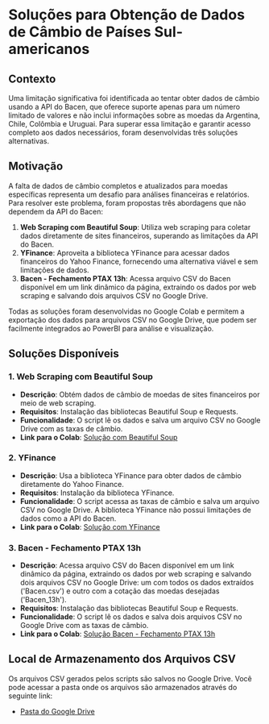 # Soluções para Obtenção de Dados de Câmbio de Países Sul-americanos

## Contexto

Uma limitação significativa foi identificada ao tentar obter dados de câmbio usando a API do Bacen, que oferece suporte apenas para um número limitado de valores e não inclui informações sobre as moedas da Argentina, Chile, Colômbia e Uruguai. Para superar essa limitação e garantir acesso completo aos dados necessários, foram desenvolvidas três soluções alternativas.

## Motivação

A falta de dados de câmbio completos e atualizados para moedas específicas representa um desafio para análises financeiras e relatórios. Para resolver este problema, foram propostas três abordagens que não dependem da API do Bacen:

1. **Web Scraping com Beautiful Soup**: Utiliza web scraping para coletar dados diretamente de sites financeiros, superando as limitações da API do Bacen.
2. **YFinance**: Aproveita a biblioteca YFinance para acessar dados financeiros do Yahoo Finance, fornecendo uma alternativa viável e sem limitações de dados.
3. **Bacen - Fechamento PTAX 13h**: Acessa arquivo CSV do Bacen disponível em um link dinâmico da página, extraindo os dados por web scraping e salvando dois arquivos CSV no Google Drive.

Todas as soluções foram desenvolvidas no Google Colab e permitem a exportação dos dados para arquivos CSV no Google Drive, que podem ser facilmente integrados ao PowerBI para análise e visualização.

## Soluções Disponíveis

### 1. Web Scraping com Beautiful Soup

- **Descrição**: Obtém dados de câmbio de moedas de sites financeiros por meio de web scraping.
- **Requisitos**: Instalação das bibliotecas Beautiful Soup e Requests.
- **Funcionalidade**: O script lê os dados e salva um arquivo CSV no Google Drive com as taxas de câmbio.
- **Link para o Colab**: [Solução com Beautiful Soup](https://colab.research.google.com/drive/1x_kqz1pf3QvnshXzdlF52cUsREUEvGxX?usp=sharing)

### 2. YFinance

- **Descrição**: Usa a biblioteca YFinance para obter dados de câmbio diretamente do Yahoo Finance.
- **Requisitos**: Instalação da biblioteca YFinance.
- **Funcionalidade**: O script acessa as taxas de câmbio e salva um arquivo CSV no Google Drive. A biblioteca YFinance não possui limitações de dados como a API do Bacen.
- **Link para o Colab**: [Solução com YFinance](https://colab.research.google.com/drive/1udK4yzdISaxIczA5nee33JYdrvc8UfBo?usp=sharing)

### 3. Bacen - Fechamento PTAX 13h

- **Descrição**: Acessa arquivo CSV do Bacen disponível em um link dinâmico da página, extraindo os dados por web scraping e salvando dois arquivos CSV no Google Drive: um com todos os dados extraídos ('Bacen.csv') e outro com a cotação das moedas desejadas ('Bacen_13h').
- **Requisitos**: Instalação das bibliotecas Beautiful Soup e Requests.
- **Funcionalidade**: O script lê os dados e salva dois arquivos CSV no Google Drive com as taxas de câmbio.
- **Link para o Colab**: [Solução Bacen - Fechamento PTAX 13h](https://colab.research.google.com/drive/10wYcfw-mwU3YzgKX1JCWGXmZY9xQt-sO?usp=sharing)

## Local de Armazenamento dos Arquivos CSV

Os arquivos CSV gerados pelos scripts são salvos no Google Drive. Você pode acessar a pasta onde os arquivos são armazenados através do seguinte link:

- [Pasta do Google Drive](https://drive.google.com/drive/folders/1db0frdNn7SRM_cIZh-RmFjjQjcet0FlX?usp=sharing)
